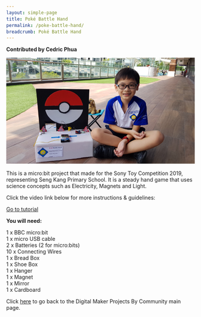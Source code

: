 ```yaml
---
layout: simple-page
title: Poké Battle Hand
permalink: /poke-battle-hand/
breadcrumb: Poké Battle Hand
---
```

**Contributed by Cedric Phua**

![1](/images/in-schools/digital-maker/projects/fun-and-games/poke-battle-hand.png)

This is a micro:bit project that made for the Sony Toy Competition 2019, representing Seng Kang Primary School. It is a steady hand game that uses science concepts such as Electricity, Magnets and Light.

Click the video link below for more instructions & guidelines:<br>

<a href="https://www.youtube.com/watch?v=Ft3YF0x79W4&t=25s" target="_blank">Go to tutorial</a><br>

**You will need:**<br>

1 x BBC micro:bit<br>
1 x micro USB cable<br>
2 x Batteries (2 for micro:bits)<br>
10 x Connecting Wires<br>
1 x Bread Box<br>
1 x Shoe Box<br>
1 x Hanger<br>
1 x Magnet<br>
1 x Mirror<br>
1 x Cardboard

Click [here](/in-schools/digital-maker/projects/) to go back to the Digital Maker Projects By Community main page.
